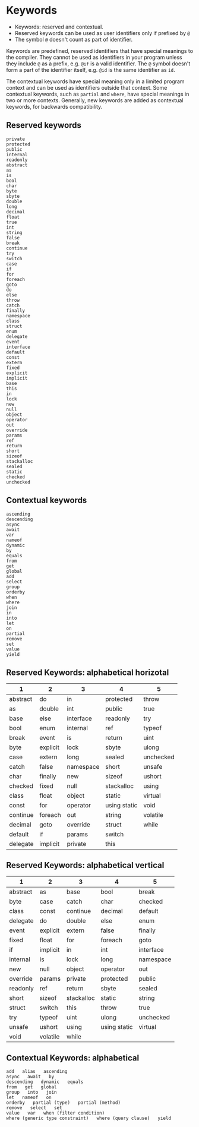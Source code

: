 # Keywords

- Keywords: reserved and contextual.
- Reserved keywords can be used as user identifiers only if prefixed by `@`
- The symbol `@` doesn't count as part of identifier.


Keywords are predefined, reserved identifiers that have special meanings to the compiler. They cannot be used as identifiers in your program unless they include `@` as a prefix, e.g. `@if` is a valid identifier. The `@` symbol doesn't form a part of the identifier itself, e.g. `@id` is the same identifier as `id`.

The contextual keywords have special meaning only in a limited program context and can be used as identifiers outside that context. Some contextual keywords, such as `partial` and `where`, have special meanings in two or more contexts. Generally, new keywords are added as contextual keywords, for backwards compatibility.



## Reserved keywords

```
private
protected
public
internal
readonly
abstract
as
is
bool
char
byte
sbyte
double
long
decimal
float
true
int
string
false
break
continue
try
switch
case
if
for
foreach
goto
do
else
throw
catch
finally
namespace
class
struct
enum
delegate
event
interface
default
const
extern
fixed
explicit
implicit
base
this
in
lock
new
null
object
operator
out
override
params
ref
return
short
sizeof
stackalloc
sealed
static
checked
unchecked
```



## Contextual keywords

```
ascending
descending
async
await
var
nameof
dynamic
by
equals
from
get
global
add
select
group
orderby
when
where
join
in
into
let
on
partial
remove
set
value
yield
```




## Reserved Keywords: alphabetical horizotal

| 1        | 2        | 3         | 4            | 5         |
|----------|----------|-----------|--------------|-----------|
| abstract | do       | in        | protected    | throw     |
| as       | double   | int       | public       | true      |
| base     | else     | interface | readonly     | try       |
| bool     | enum     | internal  | ref          | typeof    |
| break    | event    | is        | return       | uint      |
| byte     | explicit | lock      | sbyte        | ulong     |
| case     | extern   | long      | sealed       | unchecked |
| catch    | false    | namespace | short        | unsafe    |
| char     | finally  | new       | sizeof       | ushort    |
| checked  | fixed    | null      | stackalloc   | using     |
| class    | float    | object    | static       | virtual   |
| const    | for      | operator  | using static | void      |
| continue | foreach  | out       | string       | volatile  |
| decimal  | goto     | override  | struct       | while     |
| default  | if       | params    | switch       |           |
| delegate | implicit | private   | this         |           |



## Reserved Keywords: alphabetical vertical

| 1        | 2        | 3          | 4            | 5         |
|----------|----------|------------|--------------|-----------|
| abstract | as       | base       | bool         | break     |
| byte     | case     | catch      | char         | checked   |
| class    | const    | continue   | decimal      | default   |
| delegate | do       | double     | else         | enum      |
| event    | explicit | extern     | false        | finally   |
| fixed    | float    | for        | foreach      | goto      |
| if       | implicit | in         | int          | interface |
| internal | is       | lock       | long         | namespace |
| new      | null     | object     | operator     | out       |
| override | params   | private    | protected    | public    |
| readonly | ref      | return     | sbyte        | sealed    |
| short    | sizeof   | stackalloc | static       | string    |
| struct   | switch   | this       | throw        | true      |
| try      | typeof   | uint       | ulong        | unchecked |
| unsafe   | ushort   | using      | using static | virtual   |
| void     | volatile | while      |              |           |


## Contextual Keywords: alphabetical


```
add   alias   ascending
async   await   by
descending   dynamic   equals
from   get   global
group   into   join
let   nameof   on
orderby   partial (type)   partial (method)
remove   select   set
value   var   when (filter condition)
where (generic type constraint)   where (query clause)   yield
```
